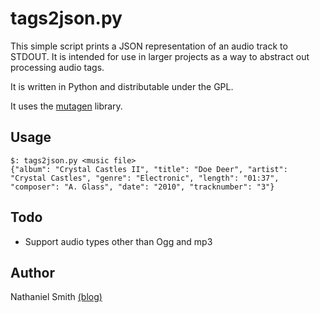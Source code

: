 tags2json.py
============

This simple script prints a JSON representation of an audio track to STDOUT. It
is intended for use in larger projects as a way to abstract out processing
audio tags.

It is written in Python and distributable under the GPL.

It uses the [mutagen](http://code.google.com/p/mutagen/ "mutagen") library.

Usage
-----

    $: tags2json.py <music file>
    {"album": "Crystal Castles II", "title": "Doe Deer", "artist": "Crystal Castles", "genre": "Electronic", "length": "01:37", "composer": "A. Glass", "date": "2010", "tracknumber": "3"}

Todo
----
* Support audio types other than Ogg and mp3

Author
------
Nathaniel Smith [(blog)](http://chiptheglasses.com "blog")
